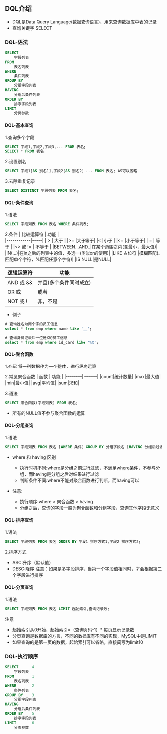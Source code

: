 ## DQL介绍

* DQL是Data Query Language(数据查询语言)，用来查询数据库中表的记录
* 查询关键字 SELECT

### DQL-语法
```SQL
SELECT 
    字段列表
FROM
    表名列表
WHERE
    条件列表
GROUP BY
    分组字段列表
HAVING 
    分组后条件列表
ORDER BY
    排序字段列表
LIMIT
    分页参数
```


#### DQL-基本查询
1.查询多个字段
```SQL
SELECT 字段1,字段2,字段3,... FROM 表名;
SELECT * FROM 表名
```

2.设置别名
```SQL
SELECT 字段1[AS 别名1],字段2[AS 别名2] ... FROM 表名; AS可以省略
```

3.去除重复记录
```SQL
SELECT DISTINCT 字段列表 FROM 表名;
```

#### DQL-条件查询
1.语法
```SQL
SELECT 字段列表 FROM 表名 WHERE 条件列表;
```
2.条件
| 比较运算符 | 功能 |                                 
|------------|-----|
|    >      | 大于 |
|>=         |大于等于|
|<          |小于   |
|<=         |小于等于|
| =         | 等于   |
|<> 或 !=   | 不等于 |
|BETWEEN...AND..|在某个范围之内(含最小，最大值)|
|IN(...)|在in之后的列表中的值，多选一(类似or的使用)|
|LIKE 占位符 |模糊匹配(_匹配单个字符，%匹配任意个字符)|
|IS NULL|是NULL|


|逻辑运算符|功能|
|----------|----|
|AND 或 && |并且(多个条件同时成立)|
|OR 或   | 或者 |
| NOT 或 ! | 非，不是|

* 例子
```SQL
# 查询姓名为两个字的员工信息
select * from emp where name like '__';

# 查询身份证最后一位是X的员工信息
select * from emp where id_card like '%X';
```


#### DQL-聚合函数
1.介绍
    将一列数据作为一个整体，进行纵向运算

2.常见聚合函数
|  函数  |  功能  |
|--------|-------|
|count|统计数量|
|max|最大值|
|min|最小值|
|avg|平均值|
|sum|求和|

3.语法
```SQL
SELECT 聚合函数(字段列表) FROM 表名;
```
* 所有的NULL值不参与聚合函数的运算



#### DQL-分组查询
1.语法
```SQL
SELECT 字段列表 FROM 表名 [WHERE 条件] GROUP BY 分组字段名 [HAVING 分组后过滤条件];
```
* where 和 having 区别
  * 执行时机不同:where是分组之前进行过滤，不满足where条件，不参与分组，而having是分组之后对结果进行过滤
  * 判断条件不同:where不能对聚合函数进行判断，而having可以
  
* 注意:
  * 执行顺序:where > 聚合函数 > having
  * 分组之后，查询的字段一般为聚合函数和分组字段，查询其他字段无意义


#### DQL-排序查询
1.语法
```SQL
SELECT 字段列表 FROM 表名 ORDER BY 字段1 排序方式1,字段2 排序方式2;
```
2.排序方式
* ASC:升序（默认值）
* DESC:降序
注意：如果是多字段排序，当第一个字段值相同时，才会根据第二个字段进行排序



#### DQL-分页查询
1.语法
```SQL
SELECT 字段列表 FROM 表名 LIMIT 起始索引,查询记录数;
```
注意
  * 起始索引从0开始，起始索引=（查询页码-1）* 每页显示记录数
  * 分页查询是数据库的方言，不同的数据库有不同的实现，MySQL中是LIMIT
  * 如果查询的是第一页的数据，起始索引可以省略，直接简写为limit10



### DQL-执行顺序

```SQL
SELECT      4
    字段列表
FROM        1
    表名列表          
WHERE       2
    条件列表          
GROUP BY    3
    分组字段列表      
HAVING      
    分组后条件列表
ORDER BY    5
    排序字段列表
LIMIT       6
    分页参数
```
